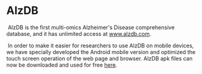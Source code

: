 # AlzDB
​	AlzDB is the first multi-omics Alzheimer's Disease comprehensive database, and it has unlimited access at www.alzdb.com.

​	In order to make it easier for researchers to use AlzDB on mobile devices, we have specially developed the Android mobile version and optimized the touch screen operation of the web page and browser. AlzDB apk files can now be downloaded and used for free [here](https://github.com/huhansan666666/AlzDB/blob/master/AlzDB.apk).
